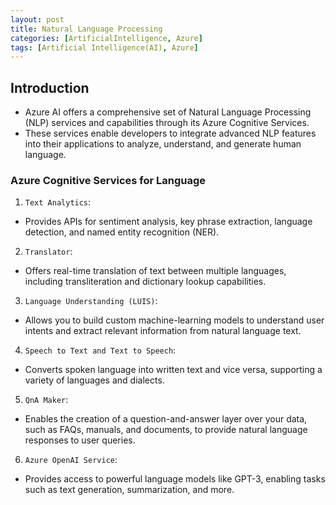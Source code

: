 ```yaml
---
layout: post
title: Natural Language Processing
categories: [ArtificialIntelligence, Azure]
tags: [Artificial Intelligence(AI), Azure]
---
```


## Introduction 
- Azure AI offers a comprehensive set of Natural Language Processing (NLP) services and capabilities through its Azure Cognitive Services.
- These services enable developers to integrate advanced NLP features into their applications to analyze, understand, and generate human language. 

### Azure Cognitive Services for Language
1. `Text Analytics`: 
- Provides APIs for sentiment analysis, key phrase extraction, language detection, and named entity recognition (NER).

2. `Translator`: 
- Offers real-time translation of text between multiple languages, including transliteration and dictionary lookup capabilities.

3. `Language Understanding (LUIS)`: 
- Allows you to build custom machine-learning models to understand user intents and extract relevant information from natural language text.

4. `Speech to Text and Text to Speech`: 
- Converts spoken language into written text and vice versa, supporting a variety of languages and dialects.

5. `QnA Maker`: 
- Enables the creation of a question-and-answer layer over your data, such as FAQs, manuals, and documents, to provide natural language responses to user queries.

6. `Azure OpenAI Service`: 
- Provides access to powerful language models like GPT-3, enabling tasks such as text generation, summarization, and more.